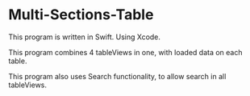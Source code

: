 # Multi-Sections-Table

This program is written in Swift. Using Xcode.

This program combines 4 tableViews in one, with loaded data on each table.  

This program also uses Search functionality, to allow search in all tableViews. 
